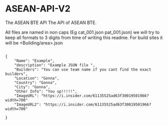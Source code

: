 # ASEAN-API-V2
The ASEAN BTE API
The API of ASEAN BTE.

All files are named in non caps (Eg cat_001.json pat_001.json) we will try to keep all formats to 3 digits from time of writing this readme.
For build sites it will be <Building/area>.json
```

{
    "Name": "Example",
    "description": "Example JSON file ",
    "Builders": "You can use team name if you cant find the exact builders",
    "Location": "Gonna",
    "Country": "Gonna",
    "City": "Gonna",
    "Other Info": "You up!!!!!",
    "ImageURL": "https://i.insider.com/61135525ad63f30019501966?width=700"
    "ImageURL2": "https://i.insider.com/61135525ad63f30019501966?width=700"

}

```
